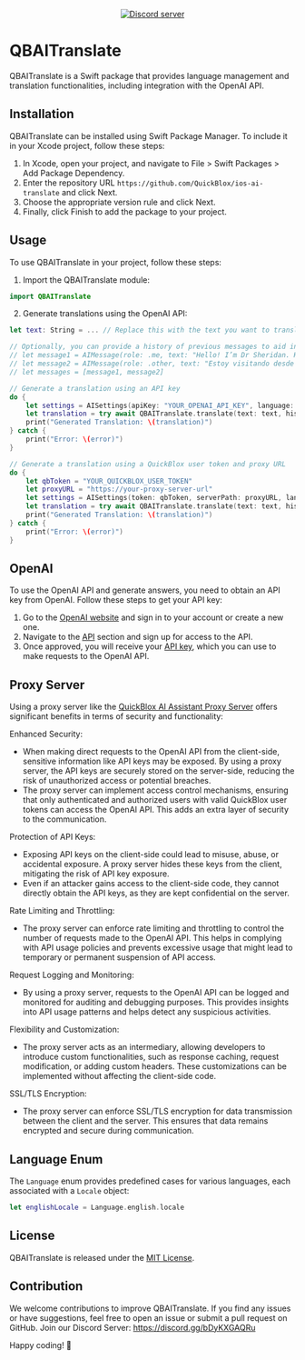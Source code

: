 <div align="center">

<p>
        <a href="https://discord.gg/bDyKXGAQRu"><img src="https://img.shields.io/discord/1042743094833065985?color=5865F2&logo=discord&logoColor=white&label=QuickBlox%20Discord%20server&style=for-the-badge" alt="Discord server" /></a>
</p>

</div>

# QBAITranslate

QBAITranslate is a Swift package that provides language management and translation functionalities, including integration with the OpenAI API.

## Installation

QBAITranslate can be installed using Swift Package Manager. To include it in your Xcode project, follow these steps:

1. In Xcode, open your project, and navigate to File > Swift Packages > Add Package Dependency.
2. Enter the repository URL `https://github.com/QuickBlox/ios-ai-translate` and click Next.
3. Choose the appropriate version rule and click Next.
4. Finally, click Finish to add the package to your project.

## Usage

To use QBAITranslate in your project, follow these steps:

1. Import the QBAITranslate module:

```swift
import QBAITranslate
```

2. Generate translations using the OpenAI API:

```swift
let text: String = ... // Replace this with the text you want to translate

// Optionally, you can provide a history of previous messages to aid in translation. 
// let message1 = AIMessage(role: .me, text: "Hello! I’m Dr Sheridan. How can I help?")
// let message2 = AIMessage(role: .other, text: "Estoy visitando desde España y he perdido mis medicamentos recetados. ¿Puede ayudarme a conseguir más antibióticos?")
// let messages = [message1, message2]

// Generate a translation using an API key
do {
    let settings = AISettings(apiKey: "YOUR_OPENAI_API_KEY", language: .english)
    let translation = try await QBAITranslate.translate(text: text, history: messages, using: settings)
    print("Generated Translation: \(translation)")
} catch {
    print("Error: \(error)")
}

// Generate a translation using a QuickBlox user token and proxy URL
do {
    let qbToken = "YOUR_QUICKBLOX_USER_TOKEN"
    let proxyURL = "https://your-proxy-server-url"
    let settings = AISettings(token: qbToken, serverPath: proxyURL, language: .english)
    let translation = try await QBAITranslate.translate(text: text, history: messages, using: settings)
    print("Generated Translation: \(translation)")
} catch {
    print("Error: \(error)")
}
```

## OpenAI

To use the OpenAI API and generate answers, you need to obtain an API key from OpenAI. Follow these steps to get your API key:

1. Go to the [OpenAI website](https://openai.com) and sign in to your account or create a new one.
2. Navigate to the [API](https://platform.openai.com/signup) section and sign up for access to the API.
3. Once approved, you will receive your [API key](https://platform.openai.com/account/api-keys), which you can use to make requests to the OpenAI API.

## Proxy Server

Using a proxy server like the [QuickBlox AI Assistant Proxy Server](https://github.com/QuickBlox/qb-ai-assistant-proxy-server) offers significant benefits in terms of security and functionality:

Enhanced Security:
- When making direct requests to the OpenAI API from the client-side, sensitive information like API keys may be exposed. By using a proxy server, the API keys are securely stored on the server-side, reducing the risk of unauthorized access or potential breaches.
- The proxy server can implement access control mechanisms, ensuring that only authenticated and authorized users with valid QuickBlox user tokens can access the OpenAI API. This adds an extra layer of security to the communication.

Protection of API Keys:
- Exposing API keys on the client-side could lead to misuse, abuse, or accidental exposure. A proxy server hides these keys from the client, mitigating the risk of API key exposure.
- Even if an attacker gains access to the client-side code, they cannot directly obtain the API keys, as they are kept confidential on the server.

Rate Limiting and Throttling:
- The proxy server can enforce rate limiting and throttling to control the number of requests made to the OpenAI API. This helps in complying with API usage policies and prevents excessive usage that might lead to temporary or permanent suspension of API access.

Request Logging and Monitoring:
- By using a proxy server, requests to the OpenAI API can be logged and monitored for auditing and debugging purposes. This provides insights into API usage patterns and helps detect any suspicious activities.

Flexibility and Customization:
- The proxy server acts as an intermediary, allowing developers to introduce custom functionalities, such as response caching, request modification, or adding custom headers. These customizations can be implemented without affecting the client-side code.

SSL/TLS Encryption:
- The proxy server can enforce SSL/TLS encryption for data transmission between the client and the server. This ensures that data remains encrypted and secure during communication.

## Language Enum

The `Language` enum provides predefined cases for various languages, each associated with a `Locale` object:

```swift
let englishLocale = Language.english.locale
```

## License

QBAITranslate is released under the [MIT License](LICENSE).

## Contribution

We welcome contributions to improve QBAITranslate. If you find any issues or have suggestions, feel free to open an issue or submit a pull request on GitHub.
Join our Discord Server: https://discord.gg/bDyKXGAQRu

Happy coding! 🚀
